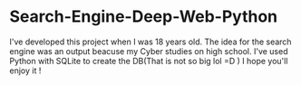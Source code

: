 # Search-Engine-Deep-Web-Python
I've developed this project when I was 18 years old.
The idea for the search engine was an output beacuse my Cyber studies on high school.
I've used Python with SQLite to create the DB(That is not so big lol =D )
I hope you'll enjoy it !

